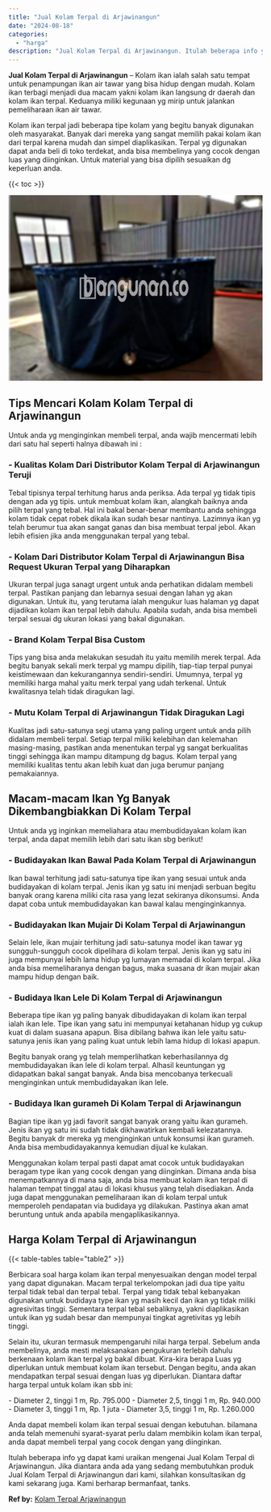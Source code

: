 ```yaml
---
title: "Jual Kolam Terpal di Arjawinangun"
date: "2024-08-18"
categories: 
  - "harga"
description: "Jual Kolam Terpal di Arjawinangun. Itulah beberapa info yg dapat kami uraikan mengenai Jual Kolam Terpal di Arjawinangun. Jika diantara anda ada yang sedang..."
---
```


**Jual Kolam Terpal di Arjawinangun** – Kolam ikan ialah salah satu tempat untuk penampungan ikan air tawar yang bisa hidup dengan mudah. Kolam ikan terbagi menjadi dua macam yakni kolam ikan langsung dr daerah dan kolam ikan terpal. Keduanya miliki kegunaan yg mirip untuk jalankan pemeliharaan ikan air tawar.

Kolam ikan terpal jadi beberapa tipe kolam yang begitu banyak digunakan oleh masyarakat. Banyak dari mereka yang sangat memilih pakai kolam ikan dari terpal karena mudah dan simpel diaplikasikan. Terpal yg digunakan dapat anda beli di toko terdekat, anda bisa membelinya yang cocok dengan luas yang diinginkan. Untuk material yang bisa dipilih sesuaikan dg keperluan anda.

{{< toc >}}

![Jual Kolam Terpal di Arjawinangun](/images/jual-kolam-terpal-56.png)

## Tips Mencari Kolam Kolam Terpal di Arjawinangun

Untuk anda yg menginginkan membeli terpal, anda wajib mencermati lebih dari satu hal seperti halnya dibawah ini :

### \- Kualitas Kolam Dari Distributor Kolam Terpal di Arjawinangun Teruji

Tebal tipisnya terpal terhitung harus anda periksa. Ada terpal yg tidak tipis dengan ada yg tipis. untuk membuat kolam ikan, alangkah baiknya anda pilih terpal yang tebal. Hal ini bakal benar-benar membantu anda sehingga kolam tidak cepat robek dikala ikan sudah besar nantinya. Lazimnya ikan yg telah berumur tua akan sangat ganas dan bisa membuat terpal jebol. Akan lebih efisien jika anda menggunakan terpal yang tebal.

### \- Kolam Dari Distributor Kolam Terpal di Arjawinangun Bisa Request Ukuran Terpal yang Diharapkan

Ukuran terpal juga sanagt urgent untuk anda perhatikan didalam membeli terpal. Pastikan panjang dan lebarnya sesuai dengan lahan yg akan digunakan. Untuk itu, yang terutama ialah mengukur luas halaman yg dapat dijadikan kolam ikan terpal lebih dahulu. Apabila sudah, anda bisa membeli terpal sesuai dg ukuran lokasi yang bakal digunakan.

### \- Brand Kolam Terpal Bisa Custom

Tips yang bisa anda melakukan sesudah itu yaitu memilih merek terpal. Ada begitu banyak sekali merk terpal yg mampu dipilih, tiap-tiap terpal punyai keistimewaan dan kekurangannya sendiri-sendiri. Umumnya, terpal yg memiliki harga mahal yaitu merk terpal yang udah terkenal. Untuk kwalitasnya telah tidak diragukan lagi.

### \- Mutu Kolam Terpal di Arjawinangun Tidak Diragukan Lagi

Kualitas jadi satu-satunya segi utama yang paling urgent untuk anda pilih didalam membeli terpal. Setiap terpal miliki kelebihan dan kelemahan masing-masing, pastikan anda menentukan terpal yg sangat berkualitas tinggi sehingga ikan mampu ditampung dg bagus. Kolam terpal yang memiliki kualitas tentu akan lebih kuat dan juga berumur panjang pemakaiannya.

## Macam-macam Ikan Yg Banyak Dikembangbiakkan Di Kolam Terpal

Untuk anda yg inginkan memeliahara atau membudidayakan kolam ikan terpal, anda dapat memilih lebih dari satu ikan sbg berikut!

### \- Budidayakan Ikan Bawal Pada Kolam Terpal di Arjawinangun

Ikan bawal terhitung jadi satu-satunya tipe ikan yang sesuai untuk anda budidayakan di kolam terpal. Jenis ikan yg satu ini menjadi serbuan begitu banyak orang karena miliki cita rasa yang lezat sekiranya dikonsumsi. Anda dapat coba untuk membudidayakan kan bawal kalau menginginkannya.

### \- Budidayakan Ikan Mujair Di Kolam Terpal di Arjawinangun

Selain lele, ikan mujair terhitung jadi satu-satunya model ikan tawar yg sungguh-sungguh cocok dipelihara di kolam terpal. Jenis ikan yg satu ini juga mempunyai lebih lama hidup yg lumayan memadai di kolam terpal. Jika anda bisa memeliharanya dengan bagus, maka suasana dr ikan mujair akan mampu hidup dengan baik.

### \- Budidaya Ikan Lele Di Kolam Terpal di Arjawinangun

Beberapa tipe ikan yg paling banyak dibudidayakan di kolam ikan terpal ialah ikan lele. Tipe ikan yang satu ini mempunyai ketahanan hidup yg cukup kuat di dalam suasana apapun. Bisa dibilang bahwa ikan lele yaitu satu-satunya jenis ikan yang paling kuat untuk lebih lama hidup di lokasi apapun.

Begitu banyak orang yg telah memperlihatkan keberhasilannya dg membudidayakan ikan lele di kolam terpal. Alhasil keuntungan yg didapatkan bakal sangat banyak. Anda bisa mencobanya terkecuali menginginkan untuk membudidayakan ikan lele.

### \- Budidaya Ikan gurameh Di Kolam Terpal di Arjawinangun

Bagian tipe ikan yg jadi favorit sangat banyak orang yaitu ikan gurameh. Jenis ikan yg satu ini sudah tidak dikhawatirkan kembali kelezatannya. Begitu banyak dr mereka yg menginginkan untuk konsumsi ikan gurameh. Anda bisa membudidayakannya kemudian dijual ke kulakan.

Menggunakan kolam terpal pasti dapat amat cocok untuk budidayakan beragam type ikan yang cocok dengan yang diinginkan. Dimana anda bisa menempatkannya di mana saja, anda bisa membuat kolam ikan terpal di halaman tempat tinggal atau di lokasi khusus yang telah disediakan. Anda juga dapat menggunakan pemeliharaan ikan di kolam terpal untuk memperoleh pendapatan via budidaya yg dilakukan. Pastinya akan amat beruntung untuk anda apabila mengaplikasikannya.

## Harga Kolam Terpal di Arjawinangun

{{< table-tables table="table2" >}}

Berbicara soal harga kolam ikan terpal menyesuaikan dengan model terpal yang dapat digunakan. Macam terpal terkelompokan jadi dua tipe yaitu terpal tidak tebal dan terpal tebal. Terpal yang tidak tebal kebanyakan digunakan untuk budidaya type ikan yg masih kecil dan ikan yg tidak miliki agresivitas tinggi. Sementara terpal tebal sebaliknya, yakni diaplikasikan untuk ikan yg sudah besar dan mempunyai tingkat agretivitas yg lebih tinggi.

Selain itu, ukuran termasuk mempengaruhi nilai harga terpal. Sebelum anda membelinya, anda mesti melaksanakan pengukuran terlebih dahulu berkenaan kolam ikan terpal yg bakal dibuat. Kira-kira berapa Luas yg diperlukan untuk membuat kolam ikan tersebut. Dengan begitu, anda akan mendapatkan terpal sesuai dengan luas yg diperlukan. Diantara daftar harga terpal untuk kolam ikan sbb ini:

\- Diameter 2, tinggi 1 m, Rp. 795.000 - Diameter 2,5, tinggi 1 m, Rp. 940.000 - Diameter 3, tinggi 1 m, Rp. 1 juta - Diameter 3,5, tinggi 1 m, Rp. 1.260.000

Anda dapat membeli kolam ikan terpal sesuai dengan kebutuhan. bilamana anda telah memenuhi syarat-syarat perlu dalam membikin kolam ikan terpal, anda dapat membeli terpal yang cocok dengan yang diinginkan.

Itulah beberapa info yg dapat kami uraikan mengenai Jual Kolam Terpal di Arjawinangun. Jika diantara anda ada yang sedang membutuhkan produk Jual Kolam Terpal di Arjawinangun dari kami, silahkan konsultasikan dg kami sekarang juga. Kami berharap bermanfaat, tanks.

**Ref by:** [Kolam Terpal Arjawinangun](https://id.wikipedia.org/wiki/Kolam)
